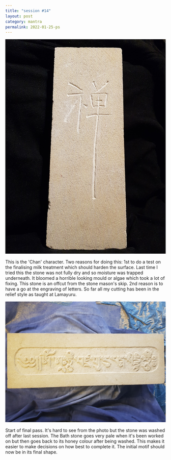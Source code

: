 ```yaml
---
title: "session #14"
layout: post
category: mantra
permalink: 2022-01-25-ps
---
```


![Chan](/assets/images/mani/padmasambhava/chan.jpg)  

This is the 'Chan' character. Two reasons for doing this: 1st to do a test on the finalising milk treatment which should harden the surface. Last time I tried this the stone was not fully dry and so moisture was trapped underneath. It bloomed a horrible looking mould or algae which took a lot of fixing. This stone is an offcut from the stone mason's skip. 2nd reason is to have a go at the engraving of letters. So far all my cutting has been in the relief style as taught at Lamayuru.



![Padmasambhava14](/assets/images/mani/padmasambhava/ps14.jpg)  

Start of final pass. It's hard to see from the photo but the stone was washed off after last session. The Bath stone goes very pale when it's been worked on but then goes back to its honey colour after being washed. This makes it easier to make decisions on how best to complete it. The initial motif should now be in its final shape.

